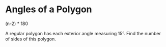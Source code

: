 

# Angles of a Polygon
(n-2) * 180


A regular polygon has each exterior angle measuring 15°. Find the number of sides of this polygon.
